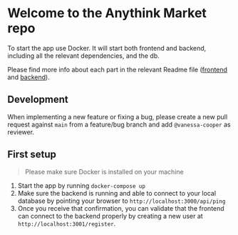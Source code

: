 # Welcome to the Anythink Market repo

To start the app use Docker. It will start both frontend and backend, including all the relevant dependencies, and the db.

Please find more info about each part in the relevant Readme file ([frontend](frontend/readme.md) and [backend](backend/README.md)).

## Development

When implementing a new feature or fixing a bug, please create a new pull request against `main` from a feature/bug branch and add `@vanessa-cooper` as reviewer.

## First setup

> Please make sure Docker is installed on your machine

1. Start the app by running `docker-compose up`
2. Make sure the backend is running and able to connect to your local database by pointing your browser to `http://localhost:3000/api/ping`
3. Once you receive that confirmation, you can validate that the frontend can connect to the backend properly by creating a new user at `http://localhost:3001/register`.
